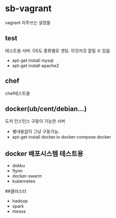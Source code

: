 # sb-vagrant
vagrant 자주쓰는 설정들

## test
테스트용 서버. OS도 종류별로 셋팅. 이것저것 깔릴 수 있음
* apt-get install mysql
* apt-get install apache2

## chef
chef테스트용

## docker(ub/cent/debian...)
도커 인스턴스 구동이 가능한 서버
* 별내용없이 그냥 구동가능.
* apt-get install docker.io docker-compose docker

## docker 배포시스템 테스트용
* dokku
* flynn
* docker-swarm
* kubernetes

##클러스터
* hadoop
* spark
* mesos


